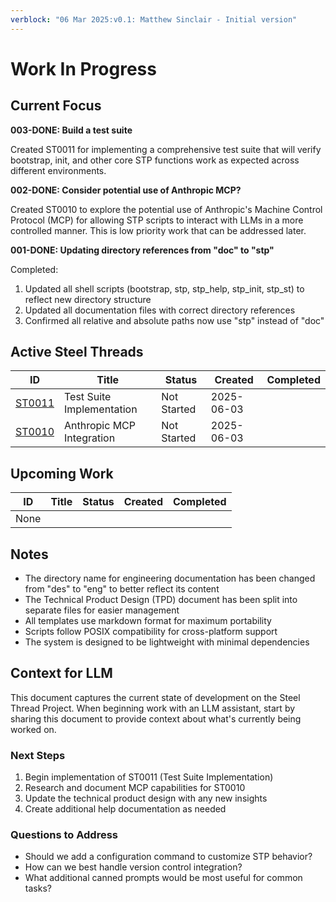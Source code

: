 ```yaml
---
verblock: "06 Mar 2025:v0.1: Matthew Sinclair - Initial version"
---
```

# Work In Progress

## Current Focus

**003-DONE: Build a test suite**

Created ST0011 for implementing a comprehensive test suite that will verify bootstrap, init, and other core STP functions work as expected across different environments.

**002-DONE: Consider potential use of Anthropic MCP?**

Created ST0010 to explore the potential use of Anthropic's Machine Control Protocol (MCP) for allowing STP scripts to interact with LLMs in a more controlled manner. This is low priority work that can be addressed later.

**001-DONE: Updating directory references from "doc" to "stp"**

Completed:

1. Updated all shell scripts (bootstrap, stp, stp_help, stp_init, stp_st) to reflect new directory structure
2. Updated all documentation files with correct directory references
3. Confirmed all relative and absolute paths now use "stp" instead of "doc"

## Active Steel Threads

| ID                    | Title                  | Status      | Created    | Completed  |
|-----------------------|------------------------|-------------|------------|------------|
| [ST0011](./st/ST0011.md) | Test Suite Implementation | Not Started | 2025-06-03 |            |
| [ST0010](./st/ST0010.md) | Anthropic MCP Integration | Not Started | 2025-06-03 |            |

## Upcoming Work

| ID                    | Title                  | Status      | Created    | Completed  |
|-----------------------|------------------------|-------------|------------|------------|
| None                  |                        |             |            |            |

## Notes

- The directory name for engineering documentation has been changed from "des" to "eng" to better reflect its content
- The Technical Product Design (TPD) document has been split into separate files for easier management
- All templates use markdown format for maximum portability
- Scripts follow POSIX compatibility for cross-platform support
- The system is designed to be lightweight with minimal dependencies

## Context for LLM

This document captures the current state of development on the Steel Thread Project. When beginning work with an LLM assistant, start by sharing this document to provide context about what's currently being worked on.

### Next Steps

1. Begin implementation of ST0011 (Test Suite Implementation)
2. Research and document MCP capabilities for ST0010
3. Update the technical product design with any new insights
4. Create additional help documentation as needed

### Questions to Address

- Should we add a configuration command to customize STP behavior?
- How can we best handle version control integration?
- What additional canned prompts would be most useful for common tasks?
